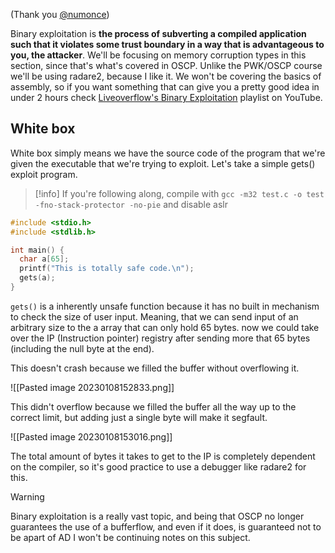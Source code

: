 (Thank you [@numonce](https://github.com/numonce))

Binary exploitation is **the process of subverting a compiled application such that it violates some trust boundary in a way that is advantageous to you, the attacker**. We'll be focusing on memory corruption types in this section, since that's what's covered in OSCP.  Unlike the PWK/OSCP course we'll be using radare2, because I like it. We won't be covering the basics of assembly, so if you want something that can give you a pretty good idea in under 2 hours check [Liveoverflow's Binary Exploitation](https://www.youtube.com/watch?v=iyAyN3GFM7A&list=PLhixgUqwRTjxglIswKp9mpkfPNfHkzyeN) playlist on YouTube. 

## White box
White box simply means we have the source code of the program that we're given the executable that we're trying to exploit. Let's take a simple gets() exploit program.

>[!info]
>If you're following along, compile with ``gcc -m32 test.c -o test -fno-stack-protector -no-pie`` and disable aslr


```C
#include <stdio.h>
#include <stdlib.h>

int main() {
  char a[65];
  printf("This is totally safe code.\n");
  gets(a);
}
```

``gets()`` is a inherently unsafe function because it has no built in mechanism to check the size of user input. Meaning, that we can send input of an arbitrary size to the a array that can only hold 65 bytes. now we could take over the IP (Instruction pointer) registry after sending more that 65 bytes (including the null byte at the end). 

This doesn't crash because we filled the buffer without overflowing it.

![[Pasted image 20230108152833.png]]

This didn't overflow because we filled the buffer all the way up to the correct limit, but adding just a single byte will make it segfault.

![[Pasted image 20230108153016.png]]

The total amount of bytes it takes to get to the IP is completely dependent on the compiler, so it's good practice to use a debugger like radare2 for this. 

>[!Warning]
>Binary exploitation is a really vast topic, and being that OSCP no longer guarantees the use of a bufferflow, and even if it does, is guaranteed not to be apart of AD I won't be continuing notes on this subject. 

